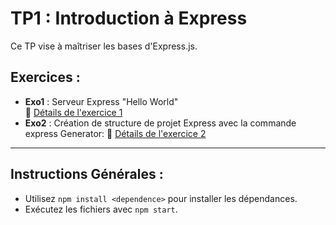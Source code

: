 # TP1 : Introduction à Express

Ce TP vise à maîtriser les bases d'Express.js.  

## Exercices :
- **Exo1** : Serveur Express "Hello World"  
  🔗 [Détails de l'exercice 1](./EXO1)  
- **Exo2** : Création de structure de projet Express avec la commande express Generator: 
  🔗 [Détails de l'exercice 2](./EXO2)  

---

## Instructions Générales :
- Utilisez `npm install <dependence>` pour installer les dépendances.
- Exécutez les fichiers avec `npm start`.
